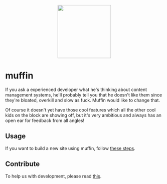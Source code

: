 <p align="center">
  <a href="http://muffin.cafe">
    <img src="http://i.imgur.com/buhMCWz.png" width="170">
  </a>
</p>

# muffin

If you ask a experienced developer what he's thinking about content management systems, he'll probably tell you that he doesn't like them since they're bloated, overkill and slow as fuck. Muffin would like to change that.

Of course it doesn't yet have those cool features which all the other cool kids on the block are showing off, but it's very ambitious and always has an open ear for feedback from all angles!

## Usage

If you want to build a new site using muffin, follow [these steps](http://muffin.cafe/guide/get-started).

## Contribute

To help us with development, please read [this](CONTRIBUTING.md).
